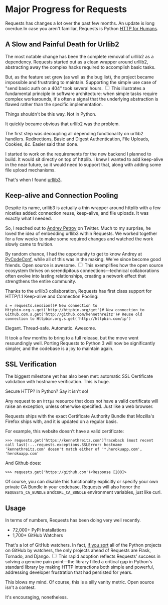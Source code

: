 # Major Progress for Requests

  Requests has changes a lot over the past few months. An update is long overdue.In case you aren't familiar, Requests is Python [HTTP for Humans](http://docs.python-requests.org/).

 ## A Slow and Painful Death for Urllib2

 The most notable change has been the complete removal of urllib2 as a dependency. Requests started out as a clean wrapper around urllib2, abstracting away the complex hacks required to accomplish basic tasks.

 But, as the feature set grew (as well as the bug list), the project became impossible and frustrating to maintain. Supporting the simple use case of "send basic auth on a 404" took several hours.<label for="sn-complexity" class="margin-toggle sidenote-number"></label>
<input type="checkbox" id="sn-complexity" class="margin-toggle"/>
<span class="sidenote">This illustrates a fundamental principle in software architecture: when simple tasks require complex workarounds, it's often a signal that the underlying abstraction is flawed rather than the specific implementation.</span>

 Things shouldn't be this way. Not in Python.

 It quickly became obvious that urllib2 was the problem.

 The first step was decoupling all depending functionality on urllib2 handlers. Redirections, Basic and Digest Authentication, File Uploads, Cookies, *\&c*. Easier said than done.

 I started to work on the requirements for the new backend I planned to build. It would sit directly on top of httplib. I knew I wanted to add keep\-alive in the near future, so it would need to support that, along with adding some file upload mechanisms.

 That's when I found [urllib3](https://github.com/shazow/urllib3).

 ## Keep\-alive and Connection Pooling

 Despite its name, urllib3 is actually a thin wrapper around httplib with a few niceties added: connection reuse, keep\-alive, and file uploads. It was exactly what I needed.

 So, I reached out to [Andrey Petrov](https://twitter.com/#!/shazow) on Twitter. Much to my surprise, he loved the idea of embedding urllib3 within Requests. We worked together for a few weeks to make some required changes and watched the work slowly came to fruition.

 By random chance, I had the opportunity to get to know Andrey at [PyCodeConf](http://py.codeconf.com/), while all of this was in the making. We've since become good friends. Open source is awesome.<label for="sn-serendipity" class="margin-toggle sidenote-number"></label>
<input type="checkbox" id="sn-serendipity" class="margin-toggle"/>
<span class="sidenote">This exemplifies how the open source ecosystem thrives on serendipitous connections—technical collaborations often evolve into lasting relationships, creating a network effect that strengthens the entire community.</span>

 Thanks to the urllib3 collaboration, Requests has first class support for HTTP/1\.1 Keep\-alive and Connection Pooling:

 
```
s = requests.session()# New connection to Httpbin.org.s.get('http://httpbin.org/get')# New connection to Github.com.s.get('http://github.com/kennethreitz')# Reuse old connection to Httpbin.org.s.get('http://httpbin.com/ip')
```
 Elegant. Thread\-safe. Automatic. Awesome.

 It took a few months to bring to a full release, but the move went resoundingly well. Porting Requests to Python 3 will now be significantly simpler, and the codebase is a joy to maintain again.

 ## SSL Verification

 The biggest milestone yet has also been met: automatic SSL Certificate validation with hostname verification. This is huge.

 Secure HTTP? In Python? Say it isn't so!

 Any request to an `https` resource that does not have a valid certificate will raise an exception, unless otherwise specified. Just like a web browser.

 Requests ships with the exact Certificate Authority Bundle that Mozilla's Firefox ships with, and it is updated on a regular basis.

 For example, this website doesn't have a valid certificate:

 
```
>>> requests.get('https://kennethreitz.com')Traceback (most recent call last):...requests.exceptions.SSLError: hostname 'kennethreitz.com' doesn't match either of '*.herokuapp.com', 'herokuapp.com'
```
 And Github does:

 
```
>>> requests.get('https://github.com')<Response [200]>
```
 Of course, you can disable this functionality explicitly or specify your own private CA Bundle in your codebase. Requests will also honor the `REQUESTS_CA_BUNDLE` and`CURL_CA_BUNDLE` environment variables, just like curl.

 ## Usage

 In terms of numbers, Requests has been doing very well recently.

 * 72,000\+ PyPi Installations
* 1,700\+ GitHub Watchers

 That's a lot of GitHub watchers. In fact, [if you sort](https://github.com/languages/Python/most_watched) all of the Python projects on GitHub by watchers, the only projects ahead of Requests are Flask, Tornado, and Django.<label for="sn-adoption" class="margin-toggle sidenote-number"></label>
<input type="checkbox" id="sn-adoption" class="margin-toggle"/>
<span class="sidenote">This rapid adoption reflects Requests' success in solving a genuine pain point—the library filled a critical gap in Python's standard library by making HTTP interactions both simple and powerful, addressing developer frustration that had persisted for years.</span>

 This blows my mind. Of course, this is a silly vanity metric. Open source isn't a contest.

 It's encouraging, nonetheless.

  